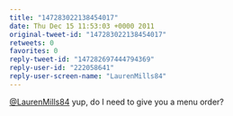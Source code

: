 ```yaml
---
title: "147283022138454017"
date: Thu Dec 15 11:53:03 +0000 2011
original-tweet-id: "147283022138454017"
retweets: 0
favorites: 0
reply-tweet-id: "147282697444794369"
reply-user-id: "222058641"
reply-user-screen-name: "LaurenMills84"
---
```

<a href="https://twitter.com/LaurenMills84">@LaurenMills84</a> yup, do I need to give you a menu order?
